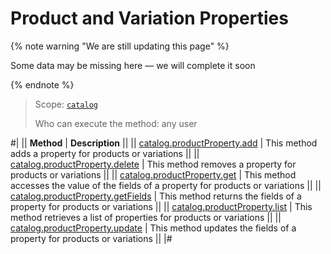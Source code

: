 # Product and Variation Properties

{% note warning "We are still updating this page" %}

Some data may be missing here — we will complete it soon

{% endnote %}

> Scope: [`catalog`](../../scopes/permissions.md)
>
> Who can execute the method: any user

#|
|| **Method** | **Description** ||
|| [catalog.productProperty.add](./catalog-product-property-add.md) | This method adds a property for products or variations ||
|| [catalog.productProperty.delete](./catalog-product-property-delete.md) | This method removes a property for products or variations ||
|| [catalog.productProperty.get](./catalog-product-property-get.md) | This method accesses the value of the fields of a property for products or variations ||
|| [catalog.productProperty.getFields](./catalog-product-property-get-fields.md) | This method returns the fields of a property for products or variations ||
|| [catalog.productProperty.list](./catalog-product-property-list.md) | This method retrieves a list of properties for products or variations ||
|| [catalog.productProperty.update](./catalog-product-property-update.md) | This method updates the fields of a property for products or variations ||
|#